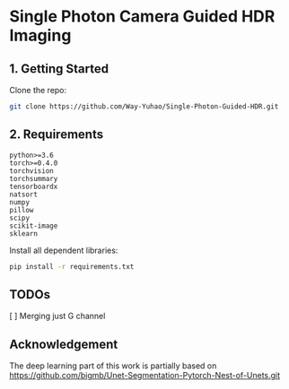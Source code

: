 # Single Photon Camera Guided HDR Imaging

## 1. Getting Started

Clone the repo:

  ```bash
  git clone https://github.com/Way-Yuhao/Single-Photon-Guided-HDR.git
  ```

## 2. Requirements

```
python>=3.6
torch>=0.4.0
torchvision
torchsummary
tensorboardx
natsort
numpy
pillow
scipy
scikit-image
sklearn
```
Install all dependent libraries:
  ```bash
  pip install -r requirements.txt
  ```

## TODOs
[ ] Merging just G channel

## Acknowledgement
The deep learning part of this work is partially based on https://github.com/bigmb/Unet-Segmentation-Pytorch-Nest-of-Unets.git



